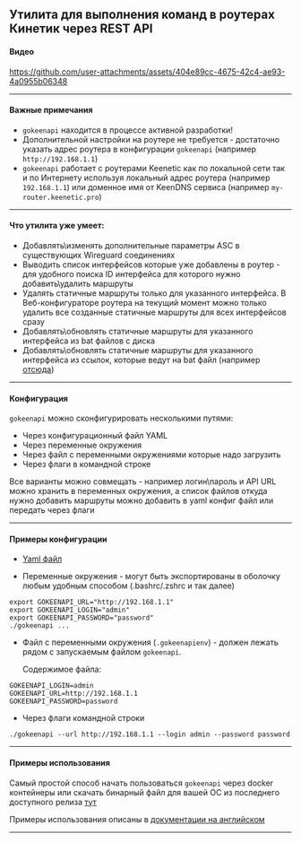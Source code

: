 ## Утилита для выполнения команд в роутерах Кинетик через REST API

#### Видео

https://github.com/user-attachments/assets/404e89cc-4675-42c4-ae93-4a0955b06348

---

#### Важные примечания
* `gokeenapi` находится в процессе активной разработки!
* Дополнительной настройки на роутере не требуется - достаточно указать адрес роутера в конфигурации `gokeenapi` (например `http://192.168.1.1`)
* `gokeenapi` работает с роутерами Keenetic как по локальной сети так и по Интернету используя локальный адрес роутера (например `192.168.1.1`) или доменное имя от KeenDNS сервиса (например `my-router.keenetic.pro`)

---

#### Что утилита уже умеет:
* Добавлять\изменять дополнительные параметры ASC в существующих Wireguard соединениях
* Выводить список интерфейсов которые уже добавлены в роутер - для удобного поиска ID интерфейса для которого нужно добавить\удалить маршруты
* Удалять статичные маршруты только для указанного интерфейса. В Веб-конфигураторе роутера на текущий момент можно только удалить все созданные статичные маршруты для всех интерфейсов сразу
* Добавлять\обновлять статичные маршруты для указанного интерфейса из bat файлов с диска
* Добавлять\обновлять статичные маршруты для указанного интерфейса из ссылок, которые ведут на bat файл (например [отсюда](https://iplist.opencck.org/?format=bat&data=cidr4&site=youtube.com))
---

#### Конфигурация

`gokeenapi` можно сконфигурировать несколькими путями:
* Через конфигурационный файл YAML
* Через переменные окружения
* Через файл с переменными окружениями которые надо загрузить
* Через флаги в командной строке

Все варианты можно совмещать - например логин\пароль и API URL можно хранить в переменных окружения, а список файлов откуда нужно добавить маршруты можно добавить в yaml конфиг файл или передать через флаги

---

#### Примеры конфигурации

* [Yaml файл](https://github.com/Noksa/gokeenapi/blob/main/config_example.yaml)

* Переменные окружения - могут быть экспортированы в оболочку любым удобным способом (.bashrc/.zshrc и так далее)
```shell
export GOKEENAPI_URL="http://192.168.1.1"
export GOKEENAPI_LOGIN="admin"
export GOKEENAPI_PASSWORD="password"
./gokeenapi ...
```

* Файл с переменными окружения (`.gokeenapienv`) - должен лежать рядом с запускаемым файлом `gokeenapi`.

    Содержимое файла:
```shell
GOKEENAPI_LOGIN=admin
GOKEENAPI_URL=http://192.168.1.1
GOKEENAPI_PASSWORD=password
```

* Через флаги командной строки
```shell
./gokeenapi --url http://192.168.1.1 --login admin --password password
```

---

#### Примеры использования

Самый простой способ начать пользоваться `gokeenapi` через docker контейнеры или скачать бинарный файл для вашей ОС из последнего доступного релиза [тут](https://github.com/Noksa/gokeenapi/releases)

Примеры использования описаны в [документации на английском](https://github.com/Noksa/gokeenapi/blob/main/README.md)

---
